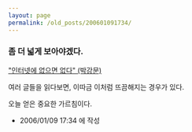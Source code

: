 ```yaml
---
layout: page
permalink: /old_posts/200601091734/
---
```


### 좀 더 넓게 보아야겠다.

<a href="http://columnist.egloos.com/2100112" title="">"인터넷에 없으면 없다" (박강문)</a> 

여러 글들을 읽다보면, 이따금 이처럼 뜨끔해지는 경우가 있다.

오늘 얻은 중요한 가르침이다.





- 2006/01/09 17:34 에 작성